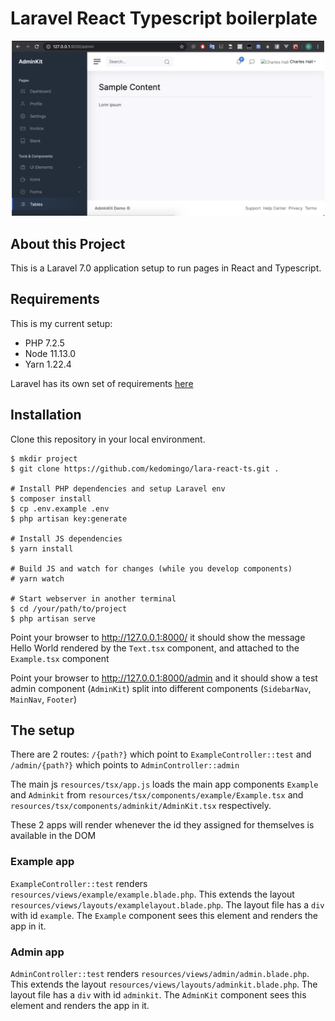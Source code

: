 # Laravel React Typescript boilerplate

<p align="center"><img src="https://raw.githubusercontent.com/kedomingo/kedomingo.github.io/master/images/lara-react-ts.png" width="500"></p>

## About this Project

This is a Laravel 7.0 application setup to run pages in React and Typescript.

## Requirements

This is my current setup:

- PHP 7.2.5
- Node 11.13.0
- Yarn 1.22.4

Laravel has its own set of requirements [here](https://laravel.com/docs/7.x/installation)

## Installation

Clone this repository in your local environment.

```
$ mkdir project
$ git clone https://github.com/kedomingo/lara-react-ts.git .

# Install PHP dependencies and setup Laravel env
$ composer install
$ cp .env.example .env
$ php artisan key:generate

# Install JS dependencies
$ yarn install

# Build JS and watch for changes (while you develop components)
# yarn watch

# Start webserver in another terminal
$ cd /your/path/to/project
$ php artisan serve
```

Point your browser to http://127.0.0.1:8000/ it should show the message Hello World rendered by the `Text.tsx` component, and attached to the `Example.tsx` component

Point your browser to http://127.0.0.1:8000/admin and it should show a test admin component (`AdminKit`) split into different components (`SidebarNav`, `MainNav`, `Footer`)

## The setup

There are 2 routes: `/{path?}` which point to `ExampleController::test` and `/admin/{path?}` which points to `AdminController::admin`

The main js `resources/tsx/app.js` loads the main app components `Example` and `Adminkit` from `resources/tsx/components/example/Example.tsx` 
and `resources/tsx/components/adminkit/AdminKit.tsx` respectively.

These 2 apps will render whenever the id they assigned for themselves is available in the DOM

### Example app

`ExampleController::test` renders `resources/views/example/example.blade.php`. This extends the layout `resources/views/layouts/examplelayout.blade.php`.
The layout file has a `div` with id `example`. The `Example` component sees this element and renders the app in it.

### Admin app

`AdminController::test` renders `resources/views/admin/admin.blade.php`. This extends the layout `resources/views/layouts/adminkit.blade.php`.
The layout file has a `div` with id `adminkit`. The `AdminKit` component sees this element and renders the app in it.
